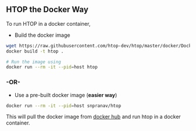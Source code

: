 HTOP the Docker Way
---
To run HTOP in a docker container,

* Build the docker image
```sh
wget https://raw.githubusercontent.com/htop-dev/htop/master/docker/Dockerfile
docker build -t htop .

# Run the image using
docker run --rm -it --pid=host htop
```
### -OR-
* Use a pre-built docker image (**easier way**)
```sh
docker run --rm -it --pid=host snpranav/htop
```

This  will pull the docker image from [docker hub](https://hub.docker.com/snpranav/htop) and run htop in a docker container.
